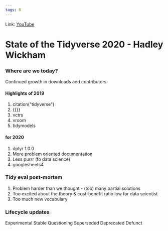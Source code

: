 ```yaml
---
tags: R
---
```

Link: [YouTube](https://www.youtube.com/watch?v=OwwYfxB8CA0)

# State of the Tidyverse 2020 - Hadley Wickham

### Where are we today?
Continued growth in downloads and contributors

#### Highlights of 2019
1. citation("tidyverse")
2. {{}}
3. vctrs
4. vroom
5. tidymodels

#### for 2020
1. dplyr 1.0.0
2. More problem oriented documentation
3. Less purrr (fo data science)
4. googlesheets4

### Tidy eval post-mortem
1. Problem harder than we thought - (too) many partial solutions
2. Too excited about the theory & cost-benefit ratio low for data scientist
3. Too much new vocabulary

### Lifecycle updates
Experimental
Stable
Questioning
Superseded
Deprecated
Defunct
